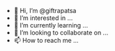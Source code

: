 - 👋 Hi, I’m @giftrapatsa
- 👀 I’m interested in ...
- 🌱 I’m currently learning ...
- 💞️ I’m looking to collaborate on ...
- 📫 How to reach me ...

<!---
giftrapatsa/giftrapatsa is a ✨ special ✨ repository because its `README.md` (this file) appears on your GitHub profile.
You can click the Preview link to take a look at your changes.
--->
